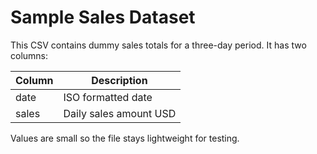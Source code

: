 # Sample Sales Dataset

This CSV contains dummy sales totals for a three-day period. It has two columns:

| Column | Description           |
| ------ | --------------------- |
| date   | ISO formatted date    |
| sales  | Daily sales amount USD|

Values are small so the file stays lightweight for testing.
